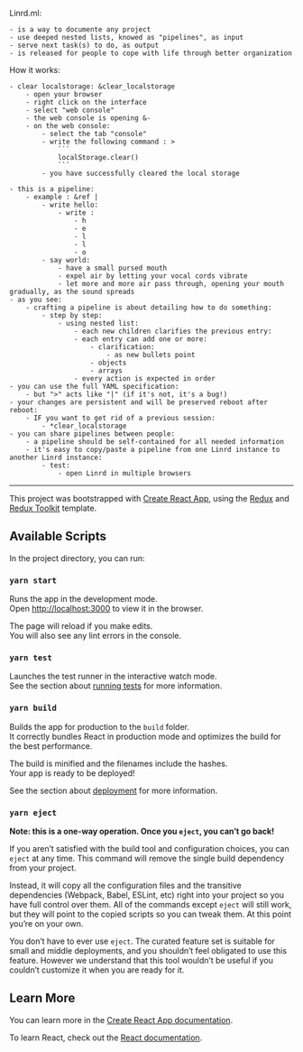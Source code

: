 Linrd.ml:

    - is a way to documente any project
    - use deeped nested lists, knowed as "pipelines", as input
    - serve next task(s) to do, as output
    - is released for people to cope with life through better organization

How it works:

    - clear localstorage: &clear_localstorage
        - open your browser
        - right click on the interface
        - select "web console"
        - the web console is opening &-
        - on the web console:
            - select the tab "console"
            - write the following command : >
                ```
                localStorage.clear()
                ```
            - you have successfully cleared the local storage

    - this is a pipeline:
        - example : &ref |
            - write hello:
                - write :
                    - h
                    - e
                    - l
                    - l
                    - o
            - say world:
                - have a small pursed mouth
                - expel air by letting your vocal cords vibrate
                - let more and more air pass through, opening your mouth gradually, as the sound spreads
    - as you see:
        - crafting a pipeline is about detailing how to do something:
            - step by step:
                - using nested list:
                    - each new children clarifies the previous entry:
                    - each entry can add one or more:
                        - clarification:
                            - as new bullets point
                        - objects
                        - arrays
                    - every action is expected in order
    - you can use the full YAML specification:
        - but ">" acts like "|" (if it's not, it's a bug!)
    - your changes are persistent and will be preserved reboot after reboot:
        - IF you want to get rid of a previous session:
            - *clear_localstorage
    - you can share pipelines between people:
        - a pipeline should be self-contained for all needed information
        - it's easy to copy/paste a pipeline from one Linrd instance to another Linrd instance:
            - test:
                - open Linrd in multiple browsers

---

This project was bootstrapped with [Create React App](https://github.com/facebook/create-react-app), using the [Redux](https://redux.js.org/) and [Redux Toolkit](https://redux-toolkit.js.org/) template.

## Available Scripts

In the project directory, you can run:

### `yarn start`

Runs the app in the development mode.<br />
Open [http://localhost:3000](http://localhost:3000) to view it in the browser.

The page will reload if you make edits.<br />
You will also see any lint errors in the console.

### `yarn test`

Launches the test runner in the interactive watch mode.<br />
See the section about [running tests](https://facebook.github.io/create-react-app/docs/running-tests) for more information.

### `yarn build`

Builds the app for production to the `build` folder.<br />
It correctly bundles React in production mode and optimizes the build for the best performance.

The build is minified and the filenames include the hashes.<br />
Your app is ready to be deployed!

See the section about [deployment](https://facebook.github.io/create-react-app/docs/deployment) for more information.

### `yarn eject`

**Note: this is a one-way operation. Once you `eject`, you can’t go back!**

If you aren’t satisfied with the build tool and configuration choices, you can `eject` at any time. This command will remove the single build dependency from your project.

Instead, it will copy all the configuration files and the transitive dependencies (Webpack, Babel, ESLint, etc) right into your project so you have full control over them. All of the commands except `eject` will still work, but they will point to the copied scripts so you can tweak them. At this point you’re on your own.

You don’t have to ever use `eject`. The curated feature set is suitable for small and middle deployments, and you shouldn’t feel obligated to use this feature. However we understand that this tool wouldn’t be useful if you couldn’t customize it when you are ready for it.

## Learn More

You can learn more in the [Create React App documentation](https://facebook.github.io/create-react-app/docs/getting-started).

To learn React, check out the [React documentation](https://reactjs.org/).
